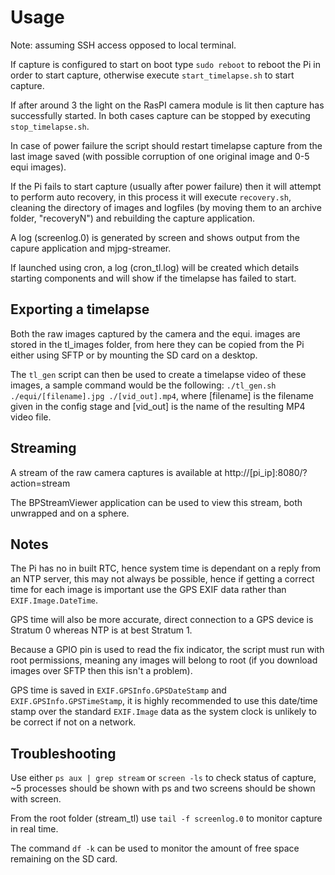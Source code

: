 Usage
=====

Note: assuming SSH access opposed to local terminal.

If capture is configured to start on boot type ```sudo reboot``` to reboot the Pi in order to start capture, otherwise execute ```start_timelapse.sh``` to start capture.

If after around 3 the light on the RasPI camera module is lit then capture has successfully started. In both cases capture can be stopped by executing ```stop_timelapse.sh```.

In case of power failure the script should restart timelapse capture from the last image saved (with possible corruption of one original image and 0-5 equi images).

If the Pi fails to start capture (usually after power failure) then it will attempt to perform auto recovery, in this process it will execute ```recovery.sh```, cleaning the directory of images and logfiles (by moving them to an archive folder, "recoveryN") and rebuilding the capture application.

A log (screenlog.0) is generated by screen and shows output from the capure application and mjpg-streamer.

If launched using cron, a log (cron_tl.log) will be created which details starting components and will show if the timelapse has failed to start.

Exporting a timelapse
---------------------

Both the raw images captured by the camera and the equi. images are stored in the tl_images folder, from here they can be copied from the Pi either using SFTP or by mounting the SD card on a desktop.

The ```tl_gen``` script can then be used to create a timelapse video of these images, a sample command would be the following: ```./tl_gen.sh ./equi/[filename].jpg ./[vid_out].mp4```, where [filename] is the filename given in the config stage and [vid_out] is the name of the resulting MP4 video file.

Streaming
---------

A stream of the raw camera captures is available at http://[pi_ip]:8080/?action=stream

The BPStreamViewer application can be used to view this stream, both unwrapped and on a sphere.

Notes
-----

The Pi has no in built RTC, hence system time is dependant on a reply from an NTP server, this may not always be possible, hence if getting a correct time for each image is important use the GPS EXIF data rather than ```EXIF.Image.DateTime```.

GPS time will also be more accurate, direct connection to a GPS device is Stratum 0 whereas NTP is at best Stratum 1.

Because a GPIO pin is used to read the fix indicator, the script must run with root permissions, meaning any images will belong to root (if you download images over SFTP then this isn't a problem).

GPS time is saved in ```EXIF.GPSInfo.GPSDateStamp``` and ```EXIF.GPSInfo.GPSTimeStamp```, it is highly recommended to use this date/time stamp over the standard ```EXIF.Image``` data as the system clock is unlikely to be correct if not on a network.

Troubleshooting
---------------

Use either ```ps aux | grep stream``` or ```screen -ls``` to check status of capture, ~5 processes should be shown with ps and two screens should be shown with screen.

From the root folder (stream_tl) use ```tail -f screenlog.0``` to monitor capture in real time.

The command ```df -k``` can be used to monitor the amount  of free space remaining on the SD card.
